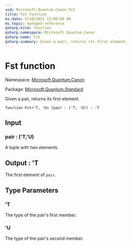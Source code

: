 ```yaml
---
uid: Microsoft.Quantum.Canon.Fst
title: Fst function
ms.date: 9/10/2021 12:00:00 AM
ms.topic: managed-reference
qsharp.kind: function
qsharp.namespace: Microsoft.Quantum.Canon
qsharp.name: Fst
qsharp.summary: Given a pair, returns its first element.
---
```


# Fst function

Namespace: [Microsoft.Quantum.Canon](xref:Microsoft.Quantum.Canon)

Package: [Microsoft.Quantum.Standard](https://nuget.org/packages/Microsoft.Quantum.Standard)


Given a pair, returns its first element.

```qsharp
function Fst<'T, 'U> (pair : ('T, 'U)) : 'T
```


## Input

### pair : ('T,'U)

A tuple with two elements.



## Output : 'T

The first element of `pair`.

## Type Parameters

### 'T

The type of the pair's first member.
### 'U

The type of the pair's second member.